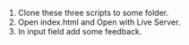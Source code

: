 1. Clone these three scripts to some folder. 
2. Open index.html and Open with Live Server. 
3. In input field add some feedback.
